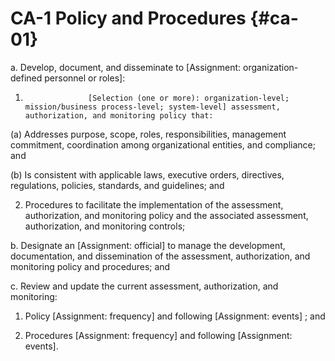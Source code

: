 # CA-1 Policy and Procedures {#ca-01}

a. Develop, document, and disseminate to [Assignment: organization-defined personnel or roles]:

1. 
                     [Selection (one or more): organization-level; mission/business process-level; system-level] assessment, authorization, and monitoring policy that:

(a) Addresses purpose, scope, roles, responsibilities, management commitment, coordination among organizational entities, and compliance; and

(b) Is consistent with applicable laws, executive orders, directives, regulations, policies, standards, and guidelines; and

2. Procedures to facilitate the implementation of the assessment, authorization, and monitoring policy and the associated assessment, authorization, and monitoring controls;

b. Designate an [Assignment: official] to manage the development, documentation, and dissemination of the assessment, authorization, and monitoring policy and procedures; and

c. Review and update the current assessment, authorization, and monitoring:

1. Policy [Assignment: frequency] and following [Assignment: events] ; and

2. Procedures [Assignment: frequency] and following [Assignment: events].

